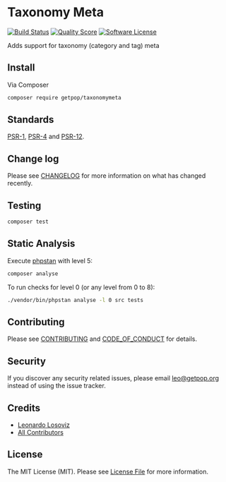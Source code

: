 # Taxonomy Meta

[![Build Status][ico-travis]][link-travis]
[![Quality Score][ico-code-quality]][link-code-quality]
[![Software License][ico-license]](LICENSE.md)

<!--
[![Latest Version on Packagist][ico-version]][link-packagist]
[![Coverage Status][ico-scrutinizer]][link-scrutinizer]
[![Total Downloads][ico-downloads]][link-downloads]
-->

Adds support for taxonomy (category and tag) meta

## Install

Via Composer

``` bash
composer require getpop/taxonomymeta
```

<!--
## Usage

``` php
```
-->

## Standards

[PSR-1](https://www.php-fig.org/psr/psr-1), [PSR-4](https://www.php-fig.org/psr/psr-4) and [PSR-12](https://www.php-fig.org/psr/psr-12).

## Change log

Please see [CHANGELOG](CHANGELOG.md) for more information on what has changed recently.

## Testing

``` bash
composer test
```

## Static Analysis

Execute [phpstan](https://github.com/phpstan/phpstan) with level 5:

``` bash
composer analyse
```

To run checks for level 0 (or any level from 0 to 8):

``` bash
./vendor/bin/phpstan analyse -l 0 src tests
```

## Contributing

Please see [CONTRIBUTING](CONTRIBUTING.md) and [CODE_OF_CONDUCT](CODE_OF_CONDUCT.md) for details.

## Security

If you discover any security related issues, please email leo@getpop.org instead of using the issue tracker.

## Credits

- [Leonardo Losoviz][link-author]
- [All Contributors][link-contributors]

## License

The MIT License (MIT). Please see [License File](LICENSE.md) for more information.

[ico-version]: https://img.shields.io/packagist/v/getpop/taxonomymeta.svg?style=flat-square
[ico-license]: https://img.shields.io/badge/license-MIT-brightgreen.svg?style=flat-square
[ico-travis]: https://img.shields.io/travis/getpop/taxonomymeta/master.svg?style=flat-square
[ico-scrutinizer]: https://img.shields.io/scrutinizer/coverage/g/getpop/taxonomymeta.svg?style=flat-square
[ico-code-quality]: https://img.shields.io/scrutinizer/g/getpop/taxonomymeta.svg?style=flat-square
[ico-downloads]: https://img.shields.io/packagist/dt/getpop/taxonomymeta.svg?style=flat-square

[link-packagist]: https://packagist.org/packages/getpop/taxonomymeta
[link-travis]: https://travis-ci.org/getpop/taxonomymeta
[link-scrutinizer]: https://scrutinizer-ci.com/g/getpop/taxonomymeta/code-structure
[link-code-quality]: https://scrutinizer-ci.com/g/getpop/taxonomymeta
[link-downloads]: https://packagist.org/packages/getpop/taxonomymeta
[link-author]: https://github.com/leoloso
[link-contributors]: ../../contributors
